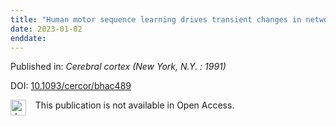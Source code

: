 ```yaml
---
title: "Human motor sequence learning drives transient changes in network topology and hippocampal connectivity early during memory consolidation."
date: 2023-01-02
enddate:
---
```


Published in: *Cerebral cortex (New York, N.Y. : 1991)*

DOI: [10.1093/cercor/bhac489](https://doi.org/10.1093/cercor/bhac489)

<img src="https://upload.wikimedia.org/wikipedia/commons/thumb/0/0e/Closed_Access_logo_transparent.svg/1200px-Closed_Access_logo_transparent.svg.png" alt="drawing" width="25" align="left"/> &nbsp;&nbsp;&nbsp;This publication is not available in Open Access.



